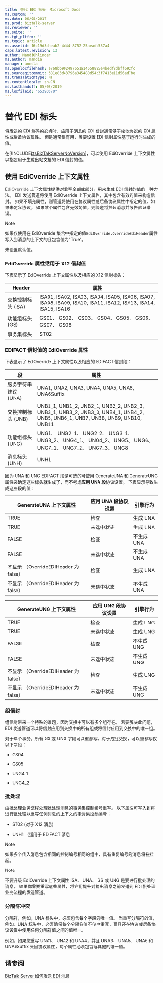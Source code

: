 ```yaml
---
title: 替代 EDI 标头 |Microsoft Docs
ms.custom: ''
ms.date: 06/08/2017
ms.prod: biztalk-server
ms.reviewer: ''
ms.suite: ''
ms.tgt_pltfrm: ''
ms.topic: article
ms.assetid: 16c19d3d-eab2-4d44-8752-25aeadb537a4
caps.latest.revision: 13
author: MandiOhlinger
ms.author: mandia
manager: anneta
ms.openlocfilehash: e768bb992497651a14558895e4bedf2dbff692fc
ms.sourcegitcommit: 381e83d43796a345488d54b3f7413e11d56ad7be
ms.translationtype: MT
ms.contentlocale: zh-CN
ms.lasthandoff: 05/07/2019
ms.locfileid: "65393370"
---
```

# <a name="overriding-edi-headers"></a>替代 EDI 标头
将发送的 EDI 编码的交换时，应用于消息的 EDI 信封通常基于接收协议的 EDI 属性或后备协议属性。 但是通常很有用，若要设置 EDI 信封属性基于运行时生成的值。  
  
 在[!INCLUDE[btsBizTalkServerNoVersion](../includes/btsbiztalkservernoversion-md.md)]，可以使用 EdiOverride 上下文属性以指定用于生成出站文档的 EDI 信封的值。  
  
## <a name="using-edioverride-context-properties"></a>使用 EdiOverride 上下文属性  
 EdiOverride 上下文属性提供对重写全部或部分，用来生成 EDI 信封的值的一种方法。 EDI 发送管道将使用 EdiOverride 上下文属性，其中包含有效的值来构造信封。 如果不填充属性，则管道将使用在协议属性或后备协议属性中指定的值，如果未定义协议。 如果某个属性包含无效的值，则管道将挂起消息并报告验证错误。  
  
> [!NOTE]
>  如果仅使用在 EdiOverride 集合中指定的值`EdiOverride.OverrideEdiHeader`属性写入到消息的上下文的且包含值为"True"。  
>   
>  未设置默认值。  
  
### <a name="edioverride-properties-for-x12-envelope-values"></a>EdiOverride 属性适用于 X12 信封值  
 下表显示了 EdiOverride 上下文属性以及相应的 X12 信封标头：  
  
|Header|属性|  
|------------|----------------|  
|交换控制标头 (ISA)|ISA01, ISA02, ISA03, ISA04, ISA05, ISA06, ISA07, ISA08, ISA09, ISA10, ISA11, ISA12, ISA13, ISA14, ISA15, ISA16|  
|功能组标头 (GS)|GS01、 GS02、 GS03、 GS04、 GS05、 GS06、 GS07、 GS08|  
|事务集标头|ST02|  
  
### <a name="edioverride-properties-for-edifact-envelope-values"></a>EDIFACT 信封值的 EdiOverride 属性  
 下表显示了 EdiOverride 上下文属性以及相应的 EDIFACT 信封段：  
  
|段|属性|  
|-------------|----------------|  
|服务字符串建议 (UNA)|UNA1, UNA2, UNA3, UNA4, UNA5, UNA6, UNA6Suffix|  
|交换控制标头 (UNB)|UNB1_1, UNB1_2, UNB2_1, UNB2_2, UNB2_3, UNB3_1, UNB3_2, UNB3_3, UNB4_1, UNB4_2, UNB5, UNB6_1, UNB7, UNB8, UNB9, UNB10, UNB11|  
|功能组标头 (UNG)|UNG1、 UNG2_1、 UNG2_2、 UNG3_1、 UNG3_2、 UNG4_1、 UNG4_2、 UNG5、 UNG6、 UNG7_1、 UNG7_2、 UNG7_3、 UNG8|  
|消息标头 (UNH)|UNH1|  
  
 因为 UNA 和 UNG EDIFACT 段是可选的可使用 GenerateUNA 和 GenerateUNG 属性来确定这些标头就生成了，而不考虑**应用 UNA 段**协议设置。 下表显示导致生成这些段的值：  
  
|GenerateUNA 上下文属性|应用 UNA 段协议设置|引擎行为|  
|----------------------------------|-----------------------------------------|---------------------|  
|TRUE|检查|生成 UNA|  
|TRUE|未选中状态|生成 UNA|  
|FALSE|检查|不生成 UNA|  
|FALSE|未选中状态|不生成 UNA|  
|不显示 （OverrideEDIHeader 为 false）|检查|生成 UNA|  
|不显示 （OverrideEDIHeader 为 false）|未选中状态|不生成 UNA|  
  
|GenerateUNG 上下文属性|应用 UNG 段协议设置|引擎行为|  
|----------------------------------|------------------------------------------|---------------------|  
|TRUE|检查|生成 UNG|  
|TRUE|未选中状态|生成 UNG|  
|FALSE|检查|不生成 UNG|  
|FALSE|未选中状态|不生成 UNG|  
|不显示 （OverrideEDIHeader 为 false）|检查|生成 UNG|  
|不显示 （OverrideEDIHeader 为 false）|未选中状态|不生成 UNG|  
  
### <a name="group-envelopes"></a>组信封  
 组信封带来一个特殊的难题，因为交换中可以有多个组存在。 若要解决此问题，EDI 发送管道可以将信封应用到交换中的所有组或将信封应用到交换中的唯一组。  
  
 对于单个事务，所有 GS 或 UNG 字段可以重都写，对于成批交换，可以重都写仅以下字段：  
  
-   GS04  
  
-   GS05  
  
-   UNG4_1  
  
-   UNG4_2  
  
### <a name="batching"></a>批处理  
 由批处理业务流程处理批处理消息的事务集控制编号重写。 以下属性可写入到将进行批处理以重写任何消息的上下文的事务集控制编号：  
  
-   ST02 (对于 X12 消息)  
  
-   UNH1 （适用于 EDIFACT 消息  
  
> [!NOTE]
>  如果多个传入消息包含相同的控制编号相同的组中，具有重复编号的消息将被挂起。  
  
> [!NOTE]
>  不要升级 EdiOverride 上下文属性 ISA、 UNA、 GS 或 UNG 是要进行批处理的消息。 如果你需要重写这些属性，将它们提升对输出消息之前发送到 EDI 批处理业务流程的发送管道。  
  
### <a name="delimiter-collision"></a>分隔符冲突  
 分隔符，例如，UNA 标头中，必须包含每个字段的唯一值。 当重写分隔符的值，例如，UNA 标头中，必须确保每个分隔符值不仅中重写，而且还在协议或后备协议设置中使用任何分隔符值之间的值唯一。  
  
 例如，如果您重写 UNA1、 UNA2 和 UNA4，并且 UNA3、 UNA5、 UNA6 和 UNA6Suffix 来自协议属性，每个属性必须包含与其他的唯一值。  
  
## <a name="see-also"></a>请参阅  
 [BizTalk Server 如何发送 EDI 消息](../core/how-biztalk-server-sends-edi-messages.md)